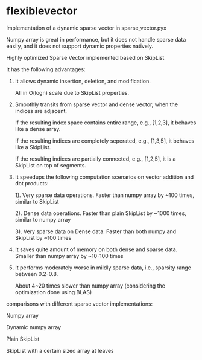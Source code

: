 flexiblevector
============

Implementation of a dynamic sparse vector in sparse_vector.pyx

Numpy array is great in performance, but it does not handle sparse data easily, and it does not support
dynamic properties natively. 

Highly optimized Sparse Vector implemented based on SkipList

It has the following advantages:

1. It allows dynamic insertion, deletion, and modification. 

   All in O(logn) scale due to SkipList properties.
   
2. Smoothly transits from sparse vector and dense vector, when the indices are adjacent.

   If the resulting index space contains entire range, e.g., [1,2,3], it behaves like a dense array.
   
   If the resulting indices are completely seperated, e.g., [1,3,5], it behaves like a SkipList.
   
   If the resulting indices are partially connected, e.g., [1,2,5], it is a SkipList on top of segments.
   
3. It speedups the following computation scenarios on vector addition and dot products:

   1). Very sparse data operations. Faster than numpy array by ~100 times, similar to SkipList
   
   2). Dense data operations. Faster than plain SkipList by ~1000 times, similar to numpy array
   
   3). Very sparse data on Dense data. Faster than both numpy and SkipList by ~100 times
   
4. It saves quite amount of memory on both dense and sparse data. Smaller than numpy array by ~10-100 times

5. It performs moderately worse in mildly sparse data, i.e., sparsity range between 0.2-0.8.

   About 4~20 times slower than numpy array (considering the optimization done using BLAS)
   

comparisons with different sparse vector implementations:

Numpy array

Dynamic numpy array

Plain SkipList

SkipList with a certain sized array at leaves

